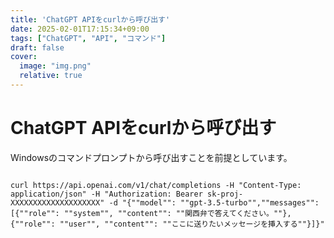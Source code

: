 ```yaml
---
title: 'ChatGPT APIをcurlから呼び出す'
date: 2025-02-01T17:15:34+09:00
tags: ["ChatGPT", "API", "コマンド"]
draft: false
cover:
  image: "img.png"
  relative: true
---
```

# ChatGPT APIをcurlから呼び出す

Windowsのコマンドプロンプトから呼び出すことを前提としています。

```

curl https://api.openai.com/v1/chat/completions -H "Content-Type: application/json" -H "Authorization: Bearer sk-proj-XXXXXXXXXXXXXXXXXXXX" -d "{""model"": ""gpt-3.5-turbo"",""messages"": [{""role"": ""system"", ""content"": ""関西弁で答えてください。""}, {""role"": ""user"", ""content"": ""ここに送りたいメッセージを挿入する""}]}"

```